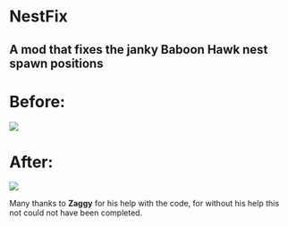 # NestFix

## A mod that fixes the janky Baboon Hawk nest spawn positions

# Before:
![](https://i.imgur.com/k8TxpTO.jpeg)
# After:
![](https://i.imgur.com/OcHqDqO.jpeg)

Many thanks to **Zaggy** for his help with the code, for without his help this not could not have been completed.
